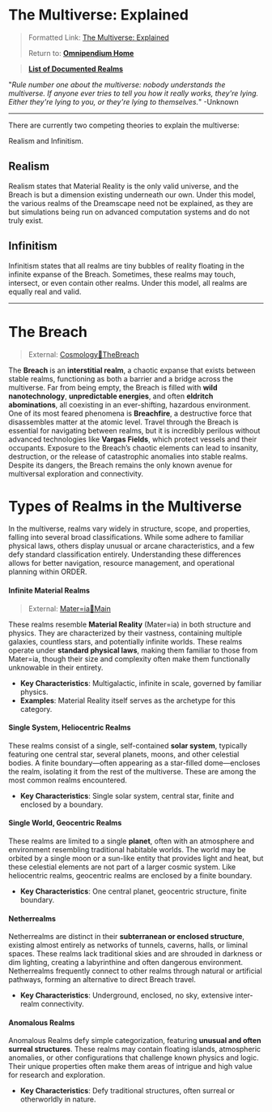 # The Multiverse: Explained
> Formatted Link: [The Multiverse: Explained](Cosmology🌌MultiverseExplained.md)
>
> Return to: [**Omnipendium Home**](index.md)

> [**List of Documented Realms**](Cosmology🌌RealmsList.md)

"*Rule number one about the multiverse: nobody understands the multiverse. If anyone ever tries to tell you how it really works, they're lying. Either they're lying to you, or they're lying to themselves.*" -Unknown

---

There are currently two competing theories to explain the multiverse:

Realism and Infinitism.

## Realism
Realism states that Material Reality is the only valid universe, and the Breach is but a dimension existing underneath our own. Under this model, the various realms of the Dreamscape need not be explained, as they are but simulations being run on advanced computation systems and do not truly exist.

## Infinitism
Infinitism states that all realms are tiny bubbles of reality floating in the infinite expanse of the Breach. Sometimes, these realms may touch, intersect, or even contain other realms. Under this model, all realms are equally real and valid.

---
# The Breach
> External: [Cosmology🌌TheBreach](Cosmology🌌TheBreach.md)

The **Breach** is an **interstitial realm**, a chaotic expanse that exists between stable realms, functioning as both a barrier and a bridge across the multiverse. Far from being empty, the Breach is filled with **wild nanotechnology**, **unpredictable energies**, and often **eldritch abominations**, all coexisting in an ever-shifting, hazardous environment. One of its most feared phenomena is **Breachfire**, a destructive force that disassembles matter at the atomic level. Travel through the Breach is essential for navigating between realms, but it is incredibly perilous without advanced technologies like **Vargas Fields**, which protect vessels and their occupants. Exposure to the Breach’s chaotic elements can lead to insanity, destruction, or the release of catastrophic anomalies into stable realms. Despite its dangers, the Breach remains the only known avenue for multiversal exploration and connectivity.

# Types of Realms in the Multiverse

In the multiverse, realms vary widely in structure, scope, and properties, falling into several broad classifications. While some adhere to familiar physical laws, others display unusual or arcane characteristics, and a few defy standard classification entirely. Understanding these differences allows for better navigation, resource management, and operational planning within ORDER.

#### Infinite Material Realms

> External: [Mater=ia🌌Main](Mater=ia🌌Main.md)

These realms resemble **Material Reality** (Mater=ia) in both structure and physics. They are characterized by their vastness, containing multiple galaxies, countless stars, and potentially infinite worlds. These realms operate under **standard physical laws**, making them familiar to those from Mater=ia, though their size and complexity often make them functionally unknowable in their entirety.

- **Key Characteristics**: Multigalactic, infinite in scale, governed by familiar physics.
- **Examples**: Material Reality itself serves as the archetype for this category.


#### Single System, Heliocentric Realms

These realms consist of a single, self-contained **solar system**, typically featuring one central star, several planets, moons, and other celestial bodies. A finite boundary—often appearing as a star-filled dome—encloses the realm, isolating it from the rest of the multiverse. These are among the most common realms encountered.

- **Key Characteristics**: Single solar system, central star, finite and enclosed by a boundary.


#### Single World, Geocentric Realms

These realms are limited to a single **planet**, often with an atmosphere and environment resembling traditional habitable worlds. The world may be orbited by a single moon or a sun-like entity that provides light and heat, but these celestial elements are not part of a larger cosmic system. Like heliocentric realms, geocentric realms are enclosed by a finite boundary.

- **Key Characteristics**: One central planet, geocentric structure, finite boundary.


#### Netherrealms

Netherrealms are distinct in their **subterranean or enclosed structure**, existing almost entirely as networks of tunnels, caverns, halls, or liminal spaces. These realms lack traditional skies and are shrouded in darkness or dim lighting, creating a labyrinthine and often dangerous environment. Netherrealms frequently connect to other realms through natural or artificial pathways, forming an alternative to direct Breach travel.

- **Key Characteristics**: Underground, enclosed, no sky, extensive inter-realm connectivity.


#### Anomalous Realms

Anomalous Realms defy simple categorization, featuring **unusual and often surreal structures**. These realms may contain floating islands, atmospheric anomalies, or other configurations that challenge known physics and logic. Their unique properties often make them areas of intrigue and high value for research and exploration.

- **Key Characteristics**: Defy traditional structures, often surreal or otherworldly in nature.

